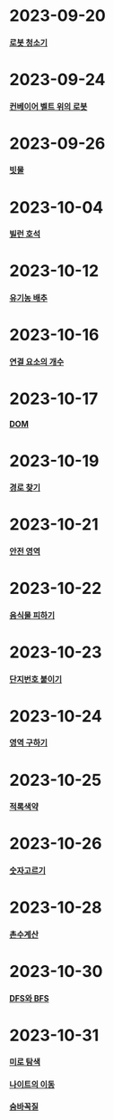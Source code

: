 # 2023-09-20
#### [로봇 청소기](https://www.acmicpc.net/problem/14503)

# 2023-09-24
#### [컨베이어 벨트 위의 로봇](https://www.acmicpc.net/problem/20055)

# 2023-09-26
#### [빗물](https://www.acmicpc.net/problem/14719)

# 2023-10-04
#### [빌런 호석](https://www.acmicpc.net/problem/22251)

# 2023-10-12
#### [유기농 배추](https://www.acmicpc.net/problem/1012)

# 2023-10-16
#### [연결 요소의 개수](https://www.acmicpc.net/problem/11724)

# 2023-10-17
#### [DOM](https://www.acmicpc.net/problem/10552)

# 2023-10-19
#### [경로 찾기](https://www.acmicpc.net/problem/11403)

# 2023-10-21
#### [안전 영역](https://www.acmicpc.net/problem/2468)

# 2023-10-22
#### [음식물 피하기](https://www.acmicpc.net/problem/1743)

# 2023-10-23
#### [단지번호 붙이기](https://www.acmicpc.net/problem/2667)

# 2023-10-24
#### [영역 구하기](https://www.acmicpc.net/problem/2583)

# 2023-10-25
#### [적록색약](https://www.acmicpc.net/problem/10026)

# 2023-10-26
#### [숫자고르기](https://www.acmicpc.net/problem/2668)

# 2023-10-28
#### [촌수계산](https://www.acmicpc.net/problem/2644)

# 2023-10-30
#### [DFS와 BFS](https://www.acmicpc.net/problem/1260)

# 2023-10-31
#### [미로 탐색](https://www.acmicpc.net/problem/2178)
#### [나이트의 이동](https://www.acmicpc.net/problem/7562)
#### [숨바꼭질](https://www.acmicpc.net/problem/1697)



